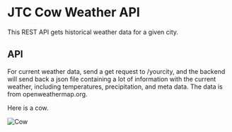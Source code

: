 # JTC Cow Weather API

This REST API gets historical weather data for a given city.

## API

For current weather data, send a get request to /yourcity, and
the backend will send back a json file containing a lot of information with the current weather,
including temperatures, precipitation, and meta data. The data is from openweathermap.org.

Here is a cow.

![Cow](http://www.alternet.org/files/styles/story_image/public/images/managed/storyimages_1331829918_cow.jpg)

